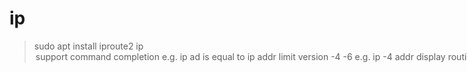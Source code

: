 # ip
> sudo apt install iproute2
> ip <option> <object> <command>
- support command completion
e.g.
> ip ad
is equal to `ip addr`

# limit version
- -4
- -6
e.g.
> ip -4 addr


# display routing information 
> ip route
